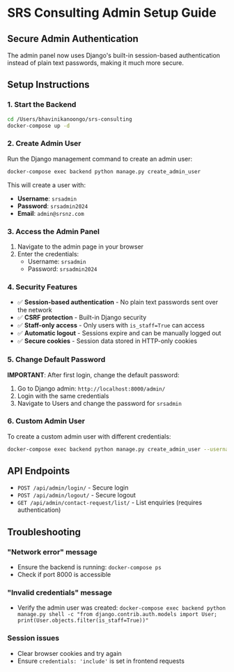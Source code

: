 # SRS Consulting Admin Setup Guide

## Secure Admin Authentication

The admin panel now uses Django's built-in session-based authentication instead of plain text passwords, making it much more secure.

## Setup Instructions

### 1. Start the Backend

```bash
cd /Users/bhavinikanoongo/srs-consulting
docker-compose up -d
```

### 2. Create Admin User

Run the Django management command to create an admin user:

```bash
docker-compose exec backend python manage.py create_admin_user
```

This will create a user with:
- **Username**: `srsadmin`
- **Password**: `srsadmin2024`
- **Email**: `admin@srsnz.com`

### 3. Access the Admin Panel

1. Navigate to the admin page in your browser
2. Enter the credentials:
   - Username: `srsadmin`
   - Password: `srsadmin2024`

### 4. Security Features

- ✅ **Session-based authentication** - No plain text passwords sent over the network
- ✅ **CSRF protection** - Built-in Django security
- ✅ **Staff-only access** - Only users with `is_staff=True` can access
- ✅ **Automatic logout** - Sessions expire and can be manually logged out
- ✅ **Secure cookies** - Session data stored in HTTP-only cookies

### 5. Change Default Password

**IMPORTANT**: After first login, change the default password:

1. Go to Django admin: `http://localhost:8000/admin/`
2. Login with the same credentials
3. Navigate to Users and change the password for `srsadmin`

### 6. Custom Admin User

To create a custom admin user with different credentials:

```bash
docker-compose exec backend python manage.py create_admin_user --username yourusername --email your@email.com --password yourpassword
```

## API Endpoints

- `POST /api/admin/login/` - Secure login
- `POST /api/admin/logout/` - Secure logout  
- `GET /api/admin/contact-request/list/` - List enquiries (requires authentication)

## Troubleshooting

### "Network error" message
- Ensure the backend is running: `docker-compose ps`
- Check if port 8000 is accessible

### "Invalid credentials" message
- Verify the admin user was created: `docker-compose exec backend python manage.py shell -c "from django.contrib.auth.models import User; print(User.objects.filter(is_staff=True))"`

### Session issues
- Clear browser cookies and try again
- Ensure `credentials: 'include'` is set in frontend requests 
